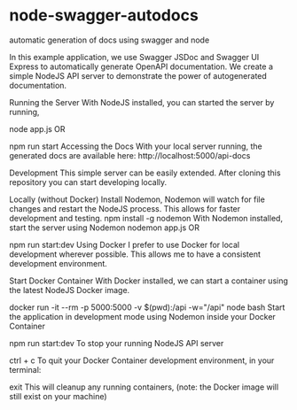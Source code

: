 # node-swagger-autodocs
automatic generation of docs using swagger and node

In this example application, we use Swagger JSDoc and Swagger UI Express to automatically generate OpenAPI documentation. We create a simple NodeJS API server to demonstrate the power of autogenerated documentation.

Running the Server
With NodeJS installed, you can started the server by running,

node app.js
OR

npm run start
Accessing the Docs
With your local server running, the generated docs are available here: http://localhost:5000/api-docs

Development
This simple server can be easily extended. After cloning this repository you can start developing locally.

Locally (without Docker)
Install Nodemon, Nodemon will watch for file changes and restart the NodeJS process. This allows for faster development and testing.
npm install -g nodemon
With Nodemon installed, start the server using Nodemon
nodemon app.js
OR

npm run start:dev
Using Docker
I prefer to use Docker for local development wherever possible. This allows me to have a consistent development environment.

Start Docker Container
With Docker installed, we can start a container using the latest NodeJS Docker image.

docker run -it --rm -p 5000:5000 -v $(pwd):/api -w="/api" node bash
Start the application in development mode using Nodemon inside your Docker Container

npm run start:dev
To stop your running NodeJS API server

ctrl + c
To quit your Docker Container development environment, in your terminal:

exit
This will cleanup any running containers, (note: the Docker image will still exist on your machine)